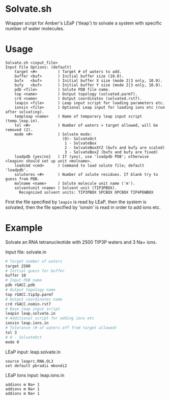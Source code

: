 # Solvate.sh
Wrapper script for Amber's LEaP ('tleap') to solvate a system with specific number of water molecules.

# Usage
```
Solvate.sh <input_file>
Input File Options: (default)
    target <#>         ) Target # of waters to add.
    buffer <buf>       ) Initial buffer size (10.0).
    bufx   <buf>       ) Initial buffer X size (mode 2|3 only, 10.0).
    bufy   <buf>       ) Initial buffer Y size (mode 2|3 only, 10.0).
    pdb <file>         ) Solute PDB file name.
    top <name>         ) Output topology (solvated.parm7).
    crd <name>         ) Output coordinates (solvated.rst7).
    leapin <file>      ) Leap input script for loading parameters etc.
    ionsin <file>      ) Optional Leap input for loading ions etc (run after solvating).
    templeap <name>    ) Name of temporary leap input script (temp.leap.in).
    tol <#>            ) Number of waters > target allowed, will be removed (2).
    mode <#>           ) Solvate mode:
                         (0)- SolvateOct
                          1 - SolvateBox
                          2 - SolvateBoxXYZ (bufx and bufy are scaled)
                          3 - SolvateBoxZ (bufx and bufy are fixed)
    loadpdb {yes|no}   ) If (yes), use 'loadpdb PDB'; otherwise <leapin> should set up unit <molname>.
    loadcmd <cmd>      ) Command to load solute file; default 'loadpdb'.
    soluteres <#>      ) Number of solute residues. If blank try to guess from PDB.
    molname <name>     ) Solute molecule unit name ('m').
    solventunit <name> ) Solvent unit (TIP3PBOX).
      Recognized solvent units: TIP3PBOX SPCBOX OPCBOX TIP4PEWBOX
```

First the file specified by `leapin` is read by LEaP, then the system is solvated, then the file specified by 'ionsin' is read in order to add ions etc.

# Example
Solvate an RNA tetranucleotide with 2500 TIP3P waters and 3 Na+ ions.


Input file: solvate.in
```sh
# Target number of waters
target 2500 
# Initial guess for buffer
buffer 10
# Input PDB name
pdb rGACC.pdb
# Output topology name
top rGACC.tip3p.parm7 
# Output coordinates name
crd rGACC.nomin.rst7
# Base leap input script
leapin leap.solvate.in
# Additional script for adding ions etc
ionsin leap.ions.in
# Tolerance (# of waters off from target allowed)
tol 3
# 0 - SolvateOct
mode 0
```

LEaP input: leap.solvate.in
```
source leaprc.RNA.OL3
set default pbradii mbondi2
```

LEaP Ions input: leap.ions.in
```
addions m Na+ 1
addions m Na+ 1
addions m Na+ 1
```

